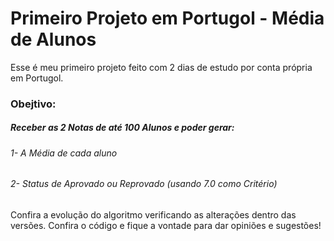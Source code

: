 # Primeiro Projeto em Portugol - Média de Alunos
Esse é meu primeiro projeto feito com 2 dias de estudo por conta própria em Portugol.
### Obejtivo:
##### Receber as 2 Notas de até 100 Alunos e poder gerar: 
###### 1- A Média de cada aluno
###### 2- Status de Aprovado ou Reprovado (usando 7.0 como Critério)

Confira a evolução do algoritmo verificando as alterações dentro das versões.
Confira o código e fique a vontade para dar opiniões e sugestões!
